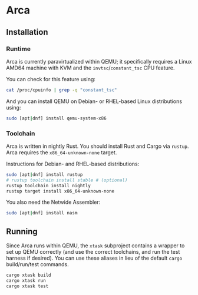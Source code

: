 # Arca

## Installation

### Runtime

Arca is currently paravirtualized within QEMU; it specifically requires a Linux
AMD64 machine with KVM and the `invtsc`/`constant_tsc` CPU feature.

You can check for this feature using:
```sh
cat /proc/cpuinfo | grep -q "constant_tsc"
```

And you can install QEMU on Debian- or RHEL-based Linux distributions using:
```sh
sudo [apt|dnf] install qemu-system-x86
```

### Toolchain

Arca is written in nightly Rust.  You should install Rust and Cargo via
`rustup`. Arca requires the `x86_64-unknown-none` target.

Instructions for Debian- and RHEL-based distributions:
```sh
sudo [apt|dnf] install rustup
# rustup toolchain install stable # (optional)
rustup toolchain install nightly
rustup target install x86_64-unknown-none
```

You also need the Netwide Assembler:
```sh
sudo [apt|dnf] install nasm
```

## Running

Since Arca runs within QEMU, the `xtask` subproject contains a wrapper to set
up QEMU correctly (and use the correct toolchains, and run the test harness if
desired).  You can use these aliases in lieu of the default `cargo`
build/run/test commands.

```sh
cargo xtask build
cargo xtask run
cargo xtask test
```
